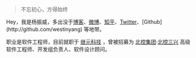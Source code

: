 > 不忘初心，方得始终

Hey，我是杨振威，多出没于[博客](https://westinyang.github.io)、[微博](weibo.com/517858177)、[知乎](https://www.zhihu.com)、[Twitter](https://twitter.com/westinyang_)、[Github](http://github.com/westinyang) 等地带。

职业是软件工程师，目前就职于 [继元科技](https://http://www.hnjykjgf.com) ，曾被招募为 [北控集团](http://www.begcl.com)·[北控三兴](http://http://www.bksx.cn) 高级软件工程师、开发组负责人、软件设计顾问。